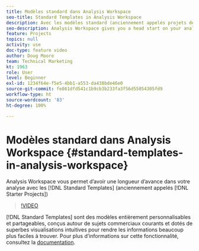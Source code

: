 ```yaml
---
title: Modèles standard dans Analysis Workspace
seo-title: Standard Templates in Analysis Workspace
description: Avec les modèles standard (anciennement appelés projets de lancement), Analysis Workspace vous permet dʼavoir une longueur dʼavance dans votre analyse.
seo-description: Analysis Workspace gives you a head start on your analysis with Standard Templates (formerly called Starter Projects)
feature: Projects
topics: null
activity: use
doc-type: feature video
author: Doug Moore
team: Technical Marketing
kt: 1963
role: User
level: Beginner
exl-id: 1234f64e-f5e5-4bb1-a553-da438bde46e0
source-git-commit: fe861dfd541c1b9cb3b233fa3f56d55054305fd9
workflow-type: ht
source-wordcount: '83'
ht-degree: 100%

---
```


# Modèles standard dans Analysis Workspace {#standard-templates-in-analysis-workspace}

Analysis Workspace vous permet dʼavoir une longueur dʼavance dans votre analyse avec les [!DNL Standard Templates] (anciennement appelés [!DNL Starter Projects])

>[!VIDEO](https://video.tv.adobe.com/v/23960/?quality=12)

[!DNL Standard Templates] sont des modèles entièrement personnalisables et partageables, conçus autour de sujets commerciaux courants et dotés de superbes visualisations intuitives pour rendre les informations beaucoup plus faciles à trouver. Pour plus dʼinformations sur cette fonctionnalité, consultez la [documentation](https://experienceleague.adobe.com/docs/analytics/analyze/analysis-workspace/build-workspace-project/starter-projects.html?lang=fr).
